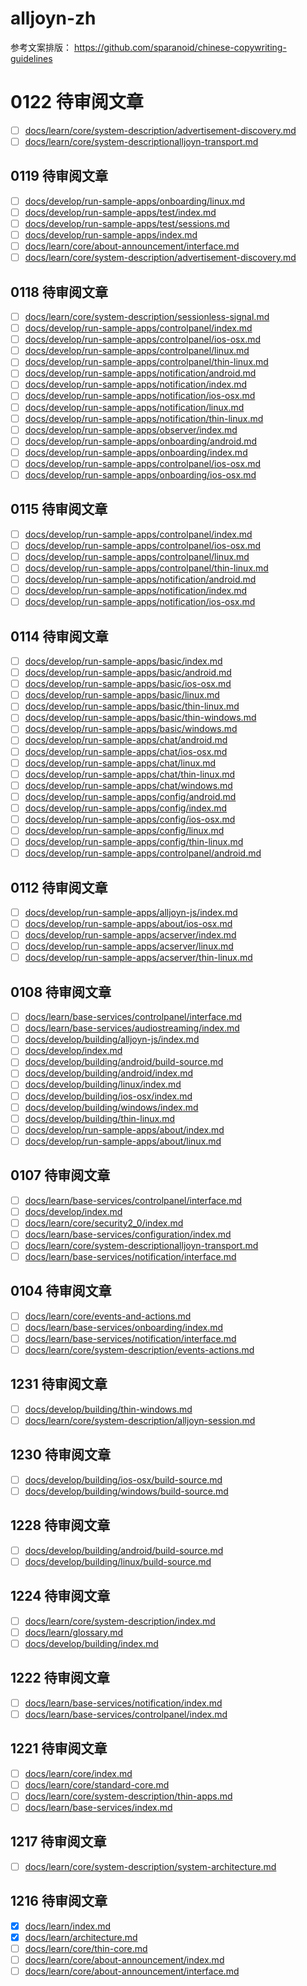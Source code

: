 # alljoyn-zh

参考文案排版：
https://github.com/sparanoid/chinese-copywriting-guidelines

# 0122 待审阅文章

* [ ] [docs/learn/core/system-description/advertisement-discovery.md](docs/learn/core/system-description/advertisement-discovery.md)
* [ ] [docs/learn/core/system-descriptionalljoyn-transport.md](docs/learn/core/system-descriptionalljoyn-transport.md)

## 0119 待审阅文章

* [ ] [docs/develop/run-sample-apps/onboarding/linux.md](docs/develop/run-sample-apps/onboarding/linux.md)
* [ ] [docs/develop/run-sample-apps/test/index.md](docs/develop/run-sample-apps/test/index.md)
* [ ] [docs/develop/run-sample-apps/test/sessions.md](docs/develop/run-sample-apps/test/sessions.md)
* [ ] [docs/develop/run-sample-apps/index.md](docs/develop/run-sample-apps/index.md)
* [ ] [docs/learn/core/about-announcement/interface.md](docs/learn/core/about-announcement/interface.md)
* [ ] [docs/learn/core/system-description/advertisement-discovery.md](docs/learn/core/system-description/advertisement-discovery.md)

## 0118 待审阅文章

* [ ] [docs/learn/core/system-description/sessionless-signal.md](docs/learn/core/system-description/sessionless-signal.md)
* [ ] [docs/develop/run-sample-apps/controlpanel/index.md](docs/develop/run-sample-apps/controlpanel/index.md)
* [ ] [docs/develop/run-sample-apps/controlpanel/ios-osx.md](docs/develop/run-sample-apps/controlpanel/ios-osx.md)
* [ ] [docs/develop/run-sample-apps/controlpanel/linux.md](docs/develop/run-sample-apps/controlpanel/linux.md)
* [ ] [docs/develop/run-sample-apps/controlpanel/thin-linux.md](docs/develop/run-sample-apps/controlpanel/thin-linux.md)
* [ ] [docs/develop/run-sample-apps/notification/android.md](docs/develop/run-sample-apps/notification/android.md)
* [ ] [docs/develop/run-sample-apps/notification/index.md](docs/develop/run-sample-apps/notification/index.md)
* [ ] [docs/develop/run-sample-apps/notification/ios-osx.md](docs/develop/run-sample-apps/notification/ios-osx.md)
* [ ] [docs/develop/run-sample-apps/notification/linux.md](docs/develop/run-sample-apps/notification/linux.md)
* [ ] [docs/develop/run-sample-apps/notification/thin-linux.md](docs/develop/run-sample-apps/notification/thin-linux.md)
* [ ] [docs/develop/run-sample-apps/observer/index.md](docs/develop/run-sample-apps/observer/index.md)
* [ ] [docs/develop/run-sample-apps/onboarding/android.md](docs/develop/run-sample-apps/onboarding/android.md)
* [ ] [docs/develop/run-sample-apps/onboarding/index.md](docs/develop/run-sample-apps/onboarding/index.md)
* [ ] [docs/develop/run-sample-apps/controlpanel/ios-osx.md](docs/develop/run-sample-apps/controlpanel/ios-osx.md)
* [ ] [docs/develop/run-sample-apps/onboarding/ios-osx.md](docs/develop/run-sample-apps/onboarding/ios-osx.md)

## 0115 待审阅文章

* [ ] [docs/develop/run-sample-apps/controlpanel/index.md](docs/develop/run-sample-apps/controlpanel/index.md)
* [ ] [docs/develop/run-sample-apps/controlpanel/ios-osx.md](docs/develop/run-sample-apps/controlpanel/ios-osx.md)
* [ ] [docs/develop/run-sample-apps/controlpanel/linux.md](docs/develop/run-sample-apps/controlpanel/linux.md)
* [ ] [docs/develop/run-sample-apps/controlpanel/thin-linux.md](docs/develop/run-sample-apps/controlpanel/thin-linux.md)
* [ ] [docs/develop/run-sample-apps/notification/android.md](docs/develop/run-sample-apps/notification/android.md)
* [ ] [docs/develop/run-sample-apps/notification/index.md](docs/develop/run-sample-apps/notification/index.md)
* [ ] [docs/develop/run-sample-apps/notification/ios-osx.md](docs/develop/run-sample-apps/notification/ios-osx.md)

## 0114 待审阅文章

* [ ] [docs/develop/run-sample-apps/basic/index.md](docs/develop/run-sample-apps/basic/index.md)
* [ ] [docs/develop/run-sample-apps/basic/android.md](docs/develop/run-sample-apps/basic/android.md)
* [ ] [docs/develop/run-sample-apps/basic/ios-osx.md](docs/develop/run-sample-apps/basic/ios-osx.md)
* [ ] [docs/develop/run-sample-apps/basic/linux.md](docs/develop/run-sample-apps/basic/linux.md)
* [ ] [docs/develop/run-sample-apps/basic/thin-linux.md](docs/develop/run-sample-apps/basic/thin-linux.md)
* [ ] [docs/develop/run-sample-apps/basic/thin-windows.md](docs/develop/run-sample-apps/basic/thin-windows.md)
* [ ] [docs/develop/run-sample-apps/basic/windows.md](docs/develop/run-sample-apps/basic/windows.md)
* [ ] [docs/develop/run-sample-apps/chat/android.md](docs/develop/run-sample-apps/chat/android.md)
* [ ] [docs/develop/run-sample-apps/chat/ios-osx.md](docs/develop/run-sample-apps/chat/ios-osx.md)
* [ ] [docs/develop/run-sample-apps/chat/linux.md](docs/develop/run-sample-apps/chat/linux.md)
* [ ] [docs/develop/run-sample-apps/chat/thin-linux.md](docs/develop/run-sample-apps/chat/thin-linux.md)
* [ ] [docs/develop/run-sample-apps/chat/windows.md](docs/develop/run-sample-apps/chat/windows.md)
* [ ] [docs/develop/run-sample-apps/config/android.md](docs/develop/run-sample-apps/config/android.md)
* [ ] [docs/develop/run-sample-apps/config/index.md](docs/develop/run-sample-apps/config/index.md)
* [ ] [docs/develop/run-sample-apps/config/ios-osx.md](docs/develop/run-sample-apps/config/ios-osx.md)
* [ ] [docs/develop/run-sample-apps/config/linux.md](docs/develop/run-sample-apps/config/linux.md)
* [ ] [docs/develop/run-sample-apps/config/thin-linux.md](docs/develop/run-sample-apps/config/thin-linux.md)
* [ ] [docs/develop/run-sample-apps/controlpanel/android.md](docs/develop/run-sample-apps/controlpanel/android.md)

## 0112 待审阅文章

* [ ] [docs/develop/run-sample-apps/alljoyn-js/index.md](docs/develop/run-sample-apps/alljoyn-js/index.md)
* [ ] [docs/develop/run-sample-apps/about/ios-osx.md](docs/develop/run-sample-apps/about/ios-osx.md)
* [ ] [docs/develop/run-sample-apps/acserver/index.md](docs/develop/run-sample-apps/acserver/index.md)
* [ ] [docs/develop/run-sample-apps/acserver/linux.md](docs/develop/run-sample-apps/acserver/index.md)
* [ ] [docs/develop/run-sample-apps/acserver/thin-linux.md](docs/develop/run-sample-apps/acserver/index.md)

## 0108 待审阅文章

* [ ] [docs/learn/base-services/controlpanel/interface.md](docs/learn/base-services/controlpanel/interface.md)
* [ ] [docs/learn/base-services/audiostreaming/index.md](docs/learn/base-services/audiostreaming/index.md)
* [ ] [docs/develop/building/alljoyn-js/index.md](docs/develop/building/alljoyn-js/index.md)
* [ ] [docs/develop/index.md](docs/develop/index.md)
* [ ] [docs/develop/building/android/build-source.md](docs/develop/building/android/build-source.md)
* [ ] [docs/develop/building/android/index.md](docs/develop/building/android/index.md)
* [ ] [docs/develop/building/linux/index.md](docs/develop/building/linux/index.md)
* [ ] [docs/develop/building/ios-osx/index.md](docs/develop/building/ios-osx/index.md)
* [ ] [docs/develop/building/windows/index.md](docs/develop/building/windows/index.md)
* [ ] [docs/develop/building/thin-linux.md](docs/develop/building/thin-linux.md)
* [ ] [docs/develop/run-sample-apps/about/index.md](docs/develop/run-sample-apps/about/index.md)
* [ ] [docs/develop/run-sample-apps/about/linux.md](docs/develop/run-sample-apps/about/linux.md)

## 0107 待审阅文章

* [ ] [docs/learn/base-services/controlpanel/interface.md](docs/learn/base-services/controlpanel/interface.md)
* [ ] [docs/develop/index.md](docs/develop/index.md)
* [ ] [docs/learn/core/security2_0/index.md](docs/learn/core/security2_0/index.md)
* [ ] [docs/learn/base-services/configuration/index.md](docs/learn/base-services/configuration/index.md)
* [ ] [docs/learn/core/system-descriptionalljoyn-transport.md](docs/learn/core/system-descriptionalljoyn-transport.md)
* [ ] [docs/learn/base-services/notification/interface.md](docs/learn/base-services/notification/interface.md)

## 0104 待审阅文章

* [ ] [docs/learn/core/events-and-actions.md](docs/learn/core/events-and-actions.md)
* [ ] [docs/learn/base-services/onboarding/index.md](docs/learn/base-services/onboarding/index.md)
* [ ] [docs/learn/base-services/notification/interface.md](docs/learn/base-services/notification/interface.md)
* [ ] [docs/learn/core/system-description/events-actions.md](docs/learn/core/system-description/events-actions.md)

## 1231 待审阅文章

* [ ] [docs/develop/building/thin-windows.md](docs/develop/building/thin-windows.md)
* [ ] [docs/learn/core/system-description/alljoyn-session.md](docs/learn/core/system-description/alljoyn-session.md)

## 1230 待审阅文章

* [ ] [docs/develop/building/ios-osx/build-source.md](docs/develop/building/ios-osx/build-source.md)
* [ ] [docs/develop/building/windows/build-source.md](docs/develop/building/windows/build-source.md)

## 1228 待审阅文章

* [ ] [docs/develop/building/android/build-source.md](docs/develop/building/android/build-source.md)
* [ ] [docs/develop/building/linux/build-source.md](docs/develop/building/linux/build-source.md)

## 1224 待审阅文章

* [ ] [docs/learn/core/system-description/index.md](docs/learn/core/system-description/index.md)
* [ ] [docs/learn/glossary.md](docs/learn/glossary.md)
* [ ] [docs/develop/building/index.md](docs/develop/building/index.md)

## 1222 待审阅文章

* [ ] [docs/learn/base-services/notification/index.md](docs/learn/base-services/notification/index.md)
* [ ] [docs/learn/base-services/controlpanel/index.md](docs/learn/base-services/controlpanel/index.md)

## 1221 待审阅文章

* [ ] [docs/learn/core/index.md](docs/learn/core/index.md)
* [ ] [docs/learn/core/standard-core.md](docs/learn/core/standard-core.md)
* [ ] [docs/learn/core/system-description/thin-apps.md](docs/learn/core/system-description/thin-apps.md)
* [ ] [docs/learn/base-services/index.md](docs/learn/base-services/index.md)

## 1217 待审阅文章

* [ ] [docs/learn/core/system-description/system-architecture.md](docs/learn/core/system-description/system-architecture.md)

## 1216 待审阅文章

* [x] [docs/learn/index.md](docs/learn/index.md)
* [x] [docs/learn/architecture.md](docs/learn/architecture.md)
* [ ] [docs/learn/core/thin-core.md](docs/learn/core/thin-core.md)
* [ ] [docs/learn/core/about-announcement/index.md](docs/learn/core/about-announcement/index.md)
* [ ] [docs/learn/core/about-announcement/interface.md](docs/learn/core/about-announcement/interface.md)
